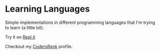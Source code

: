 # Learning Languages

Simple implementations in different programming languages that I'm trying to learn (a little bit).

Try it on [Repl.it](https://repl.it/languages)

Checkout my [CodersRank](https://profile.codersrank.io/user/danielbrito) profile.
